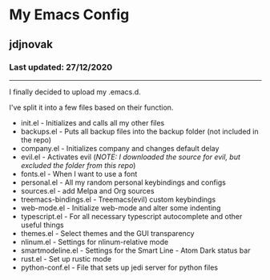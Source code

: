 # My Emacs Config
## jdjnovak
### Last updated: 27/12/2020
---
I finally decided to upload my .emacs.d.  
  
I've split it into a few files based on their function.  
* init.el - Initializes and calls all my other files
* backups.el - Puts all backup files into the backup folder (not included in the repo)
* company.el - Initializes company and changes default delay
* evil.el - Activates evil (*NOTE: I downloaded the source for evil, but excluded the folder from this repo*)
* fonts.el - When I want to use a font
* personal.el - All my random personal keybindings and configs
* sources.el - add Melpa and Org sources
* treemacs-bindings.el - Treemacs(evil) custom keybindings
* web-mode.el - Initialize web-mode and alter some indenting
* typescript.el - For all necessary typescript autocomplete and other useful things
* themes.el - Select themes and the GUI transparency
* nlinum.el - Settings for nlinum-relative mode
* smartmodeline.el - Settings for the Smart Line - Atom Dark status bar
* rust.el - Set up rustic mode
* python-conf.el - File that sets up jedi server for python files

